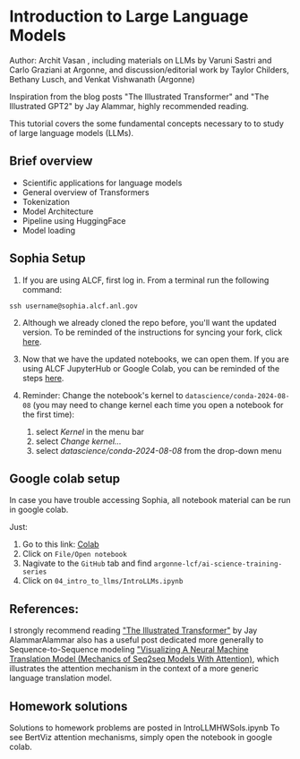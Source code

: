 # Introduction to Large Language Models 

Author: Archit Vasan , including materials on LLMs by Varuni Sastri and Carlo Graziani at Argonne, and discussion/editorial work by Taylor Childers, Bethany Lusch, and Venkat Vishwanath (Argonne)

Inspiration from the blog posts "The Illustrated Transformer" and "The Illustrated GPT2" by Jay Alammar, highly recommended reading.

This tutorial covers the some fundamental concepts necessary to to study of large language models (LLMs).

## Brief overview
* Scientific applications for language models
* General overview of Transformers
* Tokenization
* Model Architecture
* Pipeline using HuggingFace
* Model loading

## Sophia Setup
1. If you are using ALCF, first log in. From a terminal run the following command:
```
ssh username@sophia.alcf.anl.gov
```

2. Although we already cloned the repo before, you'll want the updated version.  To be reminded of the instructions for syncing your fork, click [here](https://github.com/argonne-lcf/ai-science-training-series/blob/main/00_introToAlcf/03_githubHomework.md).

3. Now that we have the updated notebooks, we can open them. If you are using ALCF JupyterHub or Google Colab, you can be reminded of the steps [here](https://github.com/argonne-lcf/ai-science-training-series/blob/main/01_intro_AI_on_Supercomputer/01_linear_regression_sgd.ipynb). 

5. Reminder: Change the notebook's kernel to `datascience/conda-2024-08-08` (you may need to change kernel each time you open a notebook for the first time):

    1. select *Kernel* in the menu bar
    2. select *Change kernel...*
    3. select *datascience/conda-2024-08-08* from the drop-down menu
  
## Google colab setup
In case you have trouble accessing Sophia, all notebook material can be run in google colab.

Just:
1. Go to this link: [Colab](https://colab.research.google.com/#scrollTo=Wf5KrEb6vrkR)
2. Click on `File/Open notebook`
3. Nagivate to the `GitHub` tab and find `argonne-lcf/ai-science-training-series`
4. Click on `04_intro_to_llms/IntroLLMs.ipynb`
   
## __References:__

I strongly recommend reading ["The Illustrated Transformer"](https://jalammar.github.io/illustrated-transformer/) by Jay AlammarAlammar also has a useful post dedicated more generally to Sequence-to-Sequence modeling ["Visualizing A Neural Machine Translation Model (Mechanics of Seq2seq Models With Attention)](https://jalammar.github.io/visualizing-neural-machine-translation-mechanics-of-seq2seq-models-with-attention/), which illustrates the attention mechanism in the context of a more generic language translation model.

## Homework solutions
Solutions to homework problems are posted in IntroLLMHWSols.ipynb
To see BertViz attention mechanisms, simply open the notebook in google colab.
